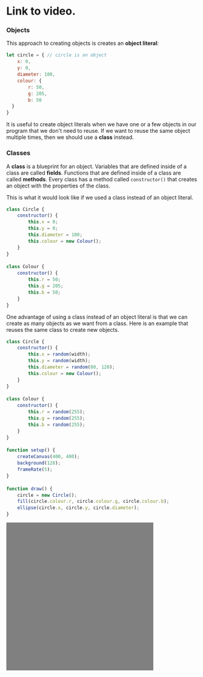 # Link to video.

### Objects

This approach to creating objects is creates an **object literal**:

```js
let circle = { // circle is an object 
    x: 0,
    y: 0,
    diameter: 100,
    colour: {
        r: 50,
        g: 205,
        b: 50
  }
}
```

It is useful to create object literals when we have one or a few objects in our program that we don't need to reuse. If we want to reuse the same object multiple times, then we should use a **class** instead.

### Classes

A **class** is a blueprint for an object. Variables that are defined inside of a class are called **fields**. Functions that are defined inside of a class are called **methods**. Every class has a method called `constructor()` that creates an object with the properties of the class.

This is what it would look like if we used a class instead of an object literal.

```js
class Circle {
    constructor() {
        this.x = 0;
        this.y = 0;
        this.diameter = 100; 
        this.colour = new Colour();
    }
}

class Colour {
    constructor() {
        this.r = 50;
        this.g = 205;
        this.b = 50; 
    }
}
```

One advantage of using a class instead of an object literal is that we can create as many objects as we want from a class. Here is an example that reuses the same class to create new objects.

```js
class Circle {
    constructor() {
        this.x = random(width);
        this.y = random(width);
        this.diameter = random(80, 120); 
        this.colour = new Colour();
    }
}

class Colour {
    constructor() {
        this.r = random(255);
        this.g = random(255);
        this.b = random(255);
    }
}

function setup() {
    createCanvas(400, 400);
    background(128);
    frameRate(5);
}

function draw() {
    circle = new Circle();
    fill(circle.colour.r, circle.colour.g, circle.colour.b);
    ellipse(circle.x, circle.y, circle.diameter);
}
```

![](../../Images/circles_3.gif)
